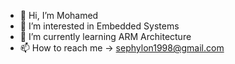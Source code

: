 - 👋 Hi, I’m Mohamed
- 👀 I’m interested in Embedded Systems
- 🌱 I’m currently learning ARM Architecture
- 📫 How to reach me -> sephylon1998@gmail.com

<!---
Sephylon98/Sephylon98 is a ✨ special ✨ repository because its `README.md` (this file) appears on your GitHub profile.
You can click the Preview link to take a look at your changes.
--->
